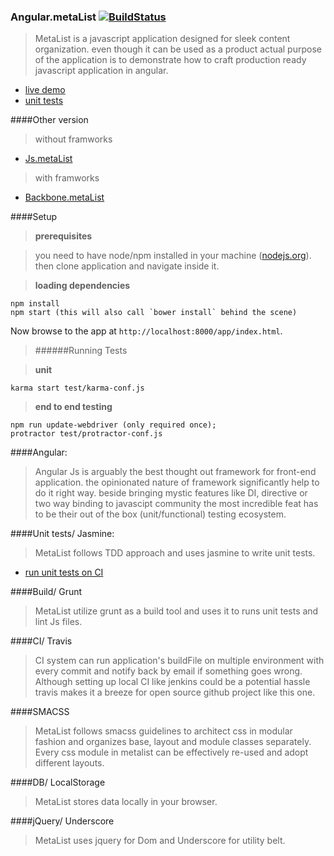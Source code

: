 ### Angular.metaList [![BuildStatus](https://travis-ci.org/metanitesh/Angular.metaList.svg?branch=master)](https://travis-ci.org/metanitesh/Angular.metaList)

>MetaList is a javascript application designed for sleek content organization. even though it can be used as a product actual purpose of the application is to demonstrate how to craft production ready javascript application in angular. 
- [live demo](http://www.niteshsharma.com/angular.metalist)
- [unit tests ](https://travis-ci.org/metanitesh/Angular.metaList)

####Other version

>without framworks
- [Js.metaList](https://github.com/metanitesh/Js.metaList/)

>with framworks
- [Backbone.metaList](https://github.com/metanitesh/Backbone.metaList/)


####Setup

>**prerequisites**

>you need to have node/npm installed in your machine ([nodejs.org](http://nodejs.org/)). then clone application and navigate inside it.

>**loading dependencies**
```
npm install
npm start (this will also call `bower install` behind the scene)
```
Now browse to the app at `http://localhost:8000/app/index.html`.

>######Running Tests

>**unit**
```
karma start test/karma-conf.js
```

>**end to end testing** 
```
npm run update-webdriver (only required once);
protractor test/protractor-conf.js
```

####Angular: 
>Angular Js is arguably the best thought out framework for front-end application. the opinionated nature of framework significantly help to do it right way. beside bringing mystic features like DI, directive or two way binding to javascipt community the most incredible feat has to be their out of the box (unit/functional) testing ecosystem.


####Unit tests/ Jasmine:
>MetaList follows TDD approach and uses jasmine to write unit tests. 

- [run unit tests on CI](https://travis-ci.org/metanitesh/Angular.metaList)


####Build/ Grunt 

>MetaList utilize grunt as a build tool and uses it to runs unit tests and lint Js files. 

####CI/ Travis

>CI system can run application's buildFile on multiple environment with every commit and notify back by email if something goes wrong. Although setting up local CI like jenkins could be a potential  hassle travis makes it a breeze for open source github project like this one.


####SMACSS

>MetaList follows smacss guidelines to architect css in modular fashion and organizes base, layout and module classes separately. Every css module in metalist can be effectively re-used and adopt different layouts.


####DB/ LocalStorage 
>MetaList stores data locally in your browser.

####jQuery/ Underscore
>MetaList uses jquery for Dom and Underscore for utility belt.

